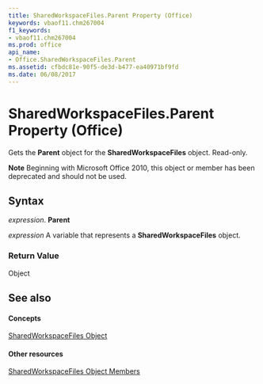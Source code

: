 ```yaml
---
title: SharedWorkspaceFiles.Parent Property (Office)
keywords: vbaof11.chm267004
f1_keywords:
- vbaof11.chm267004
ms.prod: office
api_name:
- Office.SharedWorkspaceFiles.Parent
ms.assetid: cfbdc81e-90f5-de3d-b477-ea40971bf9fd
ms.date: 06/08/2017
---
```



# SharedWorkspaceFiles.Parent Property (Office)

Gets the  **Parent** object for the **SharedWorkspaceFiles** object. Read-only.


 **Note**  Beginning with Microsoft Office 2010, this object or member has been deprecated and should not be used.


## Syntax

 _expression_. **Parent**

 _expression_ A variable that represents a **SharedWorkspaceFiles** object.


### Return Value

Object


## See also


#### Concepts


[SharedWorkspaceFiles Object](sharedworkspacefiles-object-office.md)
#### Other resources


[SharedWorkspaceFiles Object Members](sharedworkspacefiles-members-office.md)

